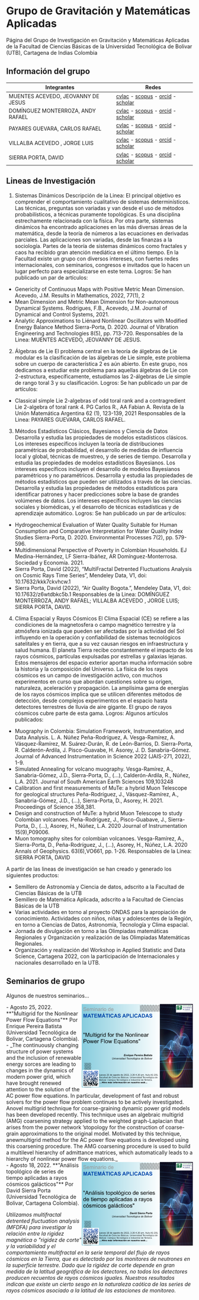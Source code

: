 # Grupo de Gravitación y Matemáticas Aplicadas

Página del Grupo de Investigación en Gravitación y Matemáticas Aplicadas de la Facultad de Ciencias Básicas de la Universidad Tecnológica de Bolivar (UTB), Cartagena de Indias Colombia

## Información del grupo

| Integrantes | Redes |
| ----------- | ----- |
| MUENTES ACEVEDO, JEOVANNY DE JESUS | [cvlac](https://scienti.minciencias.gov.co/cvlac/visualizador/generarCurriculoCv.do?cod_rh=0000144922) - [scopus](https://www.scopus.com/authid/detail.uri?authorId=57222990626) - [orcid](https://orcid.org/0000-0001-7419-482X) - [scholar](https://scholar.google.com/citations?hl=en&user=3qJUzoEAAAAJ) |
| DOMÍNGUEZ MONTERROZA, ANDY RAFAEL | [cvlac](https://scienti.minciencias.gov.co/cvlac/visualizador/generarCurriculoCv.do?cod_rh=0001181327) - [scopus](https://www.scopus.com/authid/detail.uri?authorId=57200983451) - [orcid](https://orcid.org/0000-0002-5274-7443) - [scholar](https://scholar.google.com/citations?hl=en&user=RdFqwb8AAAAJ) |
| PAYARES GUEVARA, CARLOS RAFAEL | [cvlac](https://scienti.minciencias.gov.co/cvlac/visualizador/generarCurriculoCv.do?cod_rh=0000859125) - [scopus]() - [orcid](https://orcid.org/0000-0001-5244-6504) - [scholar](https://scholar.google.com/citations?hl=en&user=pTicCVYAAAAJ) |
| VILLALBA ACEVEDO , JORGE LUIS | [cvlac](https://scienti.minciencias.gov.co/cvlac/visualizador/generarCurriculoCv.do?cod_rh=0001638794) - [scopus]() - [orcid](https://orcid.org/0000-0002-2888-9660) - [scholar]() |
| SIERRA PORTA, DAVID | [cvlac](https://scienti.minciencias.gov.co/cvlac/visualizador/generarCurriculoCv.do?cod_rh=0000125474) - [scopus](https://www.scopus.com/authid/detail.uri?authorId=57191333650) - [orcid](https://orcid.org/0000-0003-3461-1347) - [scholar](https://scholar.google.com/citations?hl=en&user=-OInFfYAAAAJ) |


## Lineas de Investigación

1. Sistemas Dinámicos
Descripción de la Linea: El principal objetivo es comprender el comportamiento cualitativo de sistemas determinísticos. Las técnicas, preguntas son variadas y van desde el uso de métodos probabilísticos, a técnicas puramente topológicas. Es una disciplina estrechamente relacionada con la física. Por otra parte, sistemas dinámicos ha encontrado aplicaciones en las más diversas áreas de la matemática, desde la teoría de números a las ecuaciones en derivadas parciales. Las aplicaciones son variadas,  desde las finanzas a la sociología. Partes de la teoría de sistemas dinámicos como fractales y caos ha recibido gran atención mediática en el  último tiempo. En la Facultad existe un grupo con diversos intereses, con fuertes redes internacionales, con seminarios, congresos e invitados que lo hacen un lugar perfecto para especializarse en este tema.
Logros: Se han publicado un par de artículos: 
- Genericity of Continuous Maps with Positive Metric Mean Dimension. Acevedo, J.M. Results in Mathematics, 2022, 77(1), 2
- Mean Dimension and Metric Mean Dimension for Non-autonomous Dynamical Systems. Rodrigues, F.B., Acevedo, J.M. Journal of Dynamical and Control Systems, 2021.
- Analytic Approximations to Liénard Nonlinear Oscillators with Modified Energy Balance Method 	Sierra-Porta, D.  2020. Journal of Vibration Engineering and Technologies 8(5), pp. 713-720.
Responsables de la Linea: MUENTES ACEVEDO, JEOVANNY DE JESUS.

2. Álgebras de Lie
El problema central en la teoría de álgebras de Lie modular es la clasificación de las álgebras de Lie simple, este problema sobre un cuerpo de característica 2 es aún abierto. En este grupo, nos dedicamos a estudiar este problema para aquellas álgebras de Lie con 2-estructura, específicamente, estudiamos las 2-álgebras de Lie simple de rango toral 3 y su clasificación. 
Logros: Se han publicado un par de artículos: 
- Classical simple Lie 2-algebras of odd toral rank and a contragredient Lie 2-algebra of toral rank 4. PG Carlos R., AA Fabian A. Revista de la Unión Matemática Argentina 62 (1), 123-139, 2021
Responsables de la Linea: PAYARES GUEVARA, CARLOS RAFAEL.

3. Métodos Estadísticos Clásicos, Bayesianos y Ciencia de Datos
Desarrolla y estudia las propiedades de modelos estadísticos clásicos. Los intereses específicos incluyen la teoría de distribuciones paramétricas de probabilidad, el desarrollo de medidas de influencia local y global, técnicas de muestreo, y de series de tiempo. Desarrolla y estudia las propiedades de modelos estadísticos Bayesianos. Los intereses específicos incluyen el desarrollo de modelos Bayesianos paramétricos y no paramétricos. Desarrolla y estudia las propiedades de métodos estadísticos que pueden ser utilizados a través de las ciencias. Desarrolla y estudia las propiedades de métodos estadísticos para identificar patrones y hacer predicciones sobre la base de grandes volúmenes de datos. Los intereses específicos incluyen las ciencias sociales y biomédicas, y el desarrollo de técnicas estadísticas y de aprendizaje automático.
Logros: Se han publicado un par de artículos: 
- Hydrogeochemical Evaluation of Water Quality Suitable for Human Consumption and Comparative Interpretation for Water Quality Index Studies 	Sierra-Porta, D. 2020. Environmental Processes 7(2), pp. 579-596.
- Multidimensional Perspective of Poverty in Colombian Households. EJ Medina-Hernández, LF Sierra-Ibáñez, AR Domínguez-Monterrosa. Sociedad y Economía. 2021.
- Sierra Porta, David (2022), “MultiFractal Detrented Fluctuations Analysis on Cosmic Rays Time Series”, Mendeley Data, V1, doi: 10.17632/kkk7ckvhcw.1
- Sierra Porta, David (2022), “Air Quality Bogota.”, Mendeley Data, V1, doi: 10.17632/z6wtdbkc5b.1
Responsables de la Linea: DOMÍNGUEZ MONTERROZA, ANDY RAFAEL; VILLALBA ACEVEDO , JORGE LUIS; SIERRA PORTA, DAVID.

4. Clima Espacial y Rayos Cósmicos
El Clima Espacial (CE) se refiere a las condiciones de la magnetosfera o campo magnético terrestre y la atmósfera ionizada que pueden ser afectadas por la actividad del Sol influyendo en la operación y confiabilidad de sistemas tecnológicos satelitales y en tierra, que a su vez causan riesgos en infraestructura y salud humana. El planeta Tierra recibe constantemente el impacto de los rayos cósmicos, partículas expulsadas por estrellas y galaxias lejanas. Estos mensajeros del espacio exterior aportan mucha información sobre la historia y la composición del Universo. La física de los rayos cósmicos es un campo de investigación activo, con muchos experimentos en curso que abordan cuestiones sobre su origen, naturaleza, aceleración y propagación. La amplísima gama de energías de los rayos cósmicos implica que se utilicen diferentes métodos de detección, desde complejos experimentos en el espacio hasta detectores terrestres de lluvia de aire gigante. El grupo de rayos cósmicos cubre parte de esta gama.
Logros: Algunos artículos publicados: 
- Muography in Colombia: Simulation Framework, Instrumentation, and Data Analysis. L. A. Núñez Peña-Rodríguez, A. Vesga-Ramírez, A. Vásquez-Ramírez, M. Suárez-Durán, R. de León-Barrios, D. Sierra-Porta, R. Calderón-Ardila, J. Pisco-Guavabe, H. Asorey, J. D. Sanabria-Gómez. Journal of Advanced Instrumentation in Science 2022 (JAIS-271, 2022), 1-9.
- Simulated Annealing for volcano muography. Vesga-Ramírez, A., Sanabria-Gómez, J.D., Sierra-Porta, D., (...), Calderón-Ardila, R., Núñez, L.A. 2021. Journal of South American Earth Sciences 109,103248
- Calibration and first measurements of MuTe: a hybrid Muon Telescope for geological structures 	Peña-Rodríguez, J., Vásquez-Ramírez, A., Sanabria-Gómez, J.D., (...), Sierra-Porta, D., Asorey, H. 2021. Proceedings of Science 358,381.
- Design and construction of MuTe: a hybrid Muon Telescope to study Colombian volcanoes. Peña-Rodríguez, J., Pisco-Guabave, J., Sierra-Porta, D., (...), Asorey, H., Núñez, L.A. 	2020 	Journal of Instrumentation 15(9),P09006.
- Muon tomography sites for colombian volcanoes. Vesga-Ramírez, A., Sierra-Porta, D., Peña-Rodríguez, J., (...), Asorey, H., Núñez, L.A. 	2020 	Annals of Geophysics. 63(6),VO661, pp. 1-26. 
Responsables de la Linea: SIERRA PORTA, DAVID

A partir de las lineas de investigación se han creado y generado los siguientes productos:
- Semillero de Astronomía y Ciencia de datos, adscrito a la Facultad de Ciencias Básicas de la UTB
- Semillero de Matemática Aplicada, adscrito a la Facultad de Ciencias Básicas de la UTB
- Varias actividades en torno al proyecto ONDAS para la apropiación de conocimiento. Actividades con niños, niñas y adolescentes de la Región, en torno a Ciencias de Datos, Astronomía, Tecnología y Clima espacial.
- Jornada de divulgación en torno a las Olimpiadas matemáticas Regionales y Organización y realización de las Olimpiadas Matemáticas Regionales.
- Organización y realización del Workshop in Applied Statistic and Data Science, Cartagena 2022, con la participación de Internacionales y nacionales desarrollado en la UTB.

## Seminarios de grupo

Algunos de nuestros seminarios...

 <img src="figures/seminarioGMA_25agostoEPB.png" align="right" width="300px"/>
- Agosto 25, 2022. **"Multigrid for the Nonlinear Power Flow Equations"** Por Enrique Pereira Batista (Universidad Tecnológica de Bolivar, Cartagena Colombia). 
- 
_The continuously changing structure of power systems and the inclusion of renewable energy sorces are leading to changes in the dynamics of modern power grid, which have brought renewed attention to the solution of the AC power flow equations. In particular, development of fast and robust solvers for the power flow problem continues to be actively investigated. Anovel multigrid technique for coarse-graining dynamic power grid models has been developed recently. This technique uses an algebraic multigrid (AMG) coarsening strategy applied to the weighted graph-Laplacian that arises from the power network ’stopology for the construction of coarse-grain approximations to the original model. Motivated by this technique, anewmultigrid method for the AC power flow equations is developed using this coarsening procedure. The AMG  coarsening procedure is used to build a multilevel hierarchy of admittance matrices, which automatically leads to a hierarchy of nonlinear power flow equations._
<br clear="left"/>

 <img src="figures/seminarioGMA_18agostoDSP.png" align="right" width="300px"/>
- Agosto 18, 2022. **"Análisis topológico de series de tiempo aplicadas a rayos cósmicos galácticos"** Por David Sierra Porta (Universidad Tecnológica de Bolivar, Cartagena Colombia). 

_Utilizamos multifractal detrented fluctuation analysis (MFDFA) para investigar la relación entre la rigidez magnética o "rigidez de corte" y la variabilidad y el comportamiento multifractal en la serie temporal del flujo de rayos cósmicos en la Tierra, que es detectado por los monitores de neutrones en la superficie terrestre. Dado que la rigidez de corte depende en gran medida de la latitud geográfica de los detectores, no todos los detectores producen recuentos de rayos cósmicos iguales. Nuestros resultados indican que existe un cierto sesgo en la naturaleza caótica de las series de rayos cósmicos asociado a la latitud de las estaciones de monitoreo._
<br clear="left"/>
